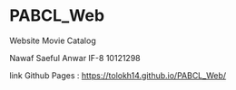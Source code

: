 # PABCL_Web
Website Movie Catalog

Nawaf Saeful Anwar
IF-8
10121298

link Github Pages : https://tolokh14.github.io/PABCL_Web/
